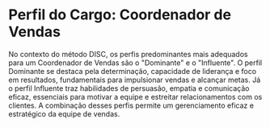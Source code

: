 # Perfil do Cargo: Coordenador de Vendas

No contexto do método DISC, os perfis predominantes mais adequados para um Coordenador de Vendas são o "Dominante" e o "Influente". O perfil Dominante se destaca pela determinação, capacidade de liderança e foco em resultados, fundamentais para impulsionar vendas e alcançar metas. Já o perfil Influente traz habilidades de persuasão, empatia e comunicação eficaz, essenciais para motivar a equipe e estreitar relacionamentos com os clientes. A combinação desses perfis permite um gerenciamento eficaz e estratégico da equipe de vendas.
